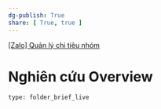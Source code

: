 ```yaml
---
dg-publish: True
share: [ True, true ]
---
```

[[Zalo] Quản lý chi tiêu nhóm](https://ptdat.notion.site/Zalo-Qu-n-l-chi-ti-u-nh-m-1e3961ef2cd040858538ffbb1dbedd3d)
# Nghiên cứu Overview
 
```ccard
type: folder_brief_live
```